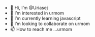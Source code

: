 - 👋 Hi, I’m @Uriasej
- 👀 I’m interested in urmom
- 🌱 I’m currently learning javascript
- 💞️ I’m looking to collaborate on urmom
- 📫 How to reach me ...urmom

<!---
Uriasej/Uriasej is a ✨ special ✨ repository because its `README.md` (this file) appears on your GitHub profile.
You can click the Preview link to take a look at your changes.
--->
